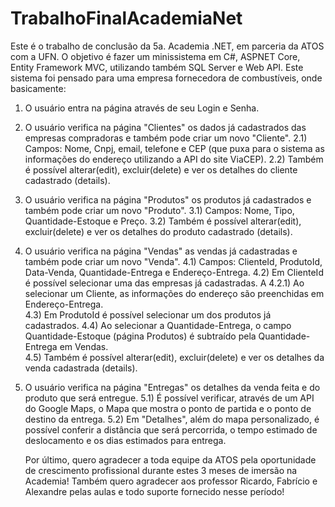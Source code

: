 # TrabalhoFinalAcademiaNet

Este é o trabalho de conclusão da 5a. Academia .NET, em parceria da ATOS com a UFN. 
O objetivo é fazer um minissistema em C#, ASPNET Core, Entity Framework MVC, utilizando também SQL Server e Web API.
Este sistema foi pensado para uma empresa fornecedora de combustíveis, onde basicamente:
1) O usuário entra na página através de seu Login e Senha.
2) O usuário verifica na página "Clientes" os dados já cadastrados das empresas compradoras e também pode criar um novo "Cliente".
   2.1) Campos: Nome, Cnpj, email, telefone e CEP (que puxa para o sistema as informações do endereço utilizando a API do site ViaCEP).
   2.2) Também é possível alterar(edit), excluir(delete) e ver os detalhes do cliente cadastrado (details).
3) O usuário verifica na página "Produtos" os produtos já cadastrados e também pode criar um novo "Produto".
   3.1) Campos: Nome, Tipo, Quantidade-Estoque e Preço.
   3.2) Também é possível alterar(edit), excluir(delete) e ver os detalhes do produto cadastrado (details).
4) O usuário verifica na página "Vendas" as vendas já cadastradas e também pode criar um novo "Venda".
   4.1) Campos: ClienteId, ProdutoId, Data-Venda, Quantidade-Entrega e Endereço-Entrega.
   4.2) Em ClienteId é possível selecionar uma das empresas já cadastradas. A
   4.2.1) Ao selecionar um Cliente, as informações do endereço são preenchidas em Endereço-Entrega.   
   4.3) Em ProdutoId é possível selecionar um dos produtos já cadastrados.
   4.4) Ao selecionar a Quantidade-Entrega, o campo Quantidade-Estoque (página Produtos) é subtraído pela Quantidade-Entrega em Vendas.   
   4.5) Também é possível alterar(edit), excluir(delete) e ver os detalhes da venda cadastrada (details).
5) O usuário verifica na página "Entregas" os detalhes da venda feita e do produto que será entregue.
   5.1) É possível verificar, através de um API do Google Maps, o Mapa que mostra o ponto de partida e o ponto de destino da entrega.
   5.2) Em "Detalhes", além do mapa personalizado, é possível conferir a distância que será percorrida, o tempo estimado de deslocamento e os dias estimados para entrega.

   Por último, quero agradecer a toda equipe da ATOS pela oportunidade de crescimento profissional durante estes 3 meses de imersão na Academia!
   Também quero agradecer aos professor Ricardo, Fabrício e Alexandre pelas aulas e todo suporte fornecido nesse período!
   
